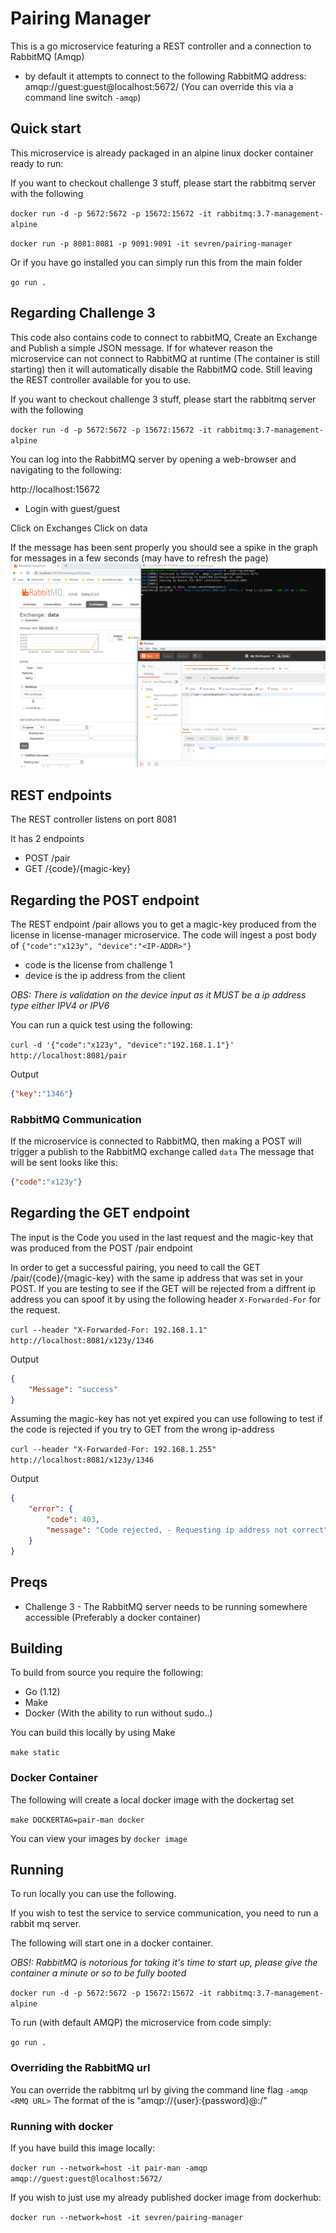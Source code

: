 # Pairing Manager

This is a go microservice featuring a REST controller and a connection to RabbitMQ (Amqp)

* by default it attempts to connect to the following RabbitMQ address: amqp://guest:guest@localhost:5672/ (You can override this via a command line switch `-amqp`)

## Quick start

This microservice is already packaged in an alpine linux docker container ready to run:

If you want to checkout challenge 3 stuff, please start the rabbitmq server with the following 

`docker run -d -p 5672:5672 -p 15672:15672 -it rabbitmq:3.7-management-alpine`


`docker run -p 8081:8081 -p 9091:9091 -it sevren/pairing-manager`

Or if you have go installed you can simply run this from the main folder

`go run .`


## Regarding Challenge 3 

This code also contains code to connect to rabbitMQ, Create an Exchange and Publish a simple JSON message. 
If for whatever reason the microservice can not connect to RabbitMQ at runtime (The container is still starting) then it will automatically
disable the RabbitMQ code. Still leaving the REST controller available for you to use. 

If you want to checkout challenge 3 stuff, please start the rabbitmq server with the following 

`docker run -d -p 5672:5672 -p 15672:15672 -it rabbitmq:3.7-management-alpine`

You can log into the RabbitMQ server by opening a web-browser and navigating to the following:

http://localhost:15672
* Login with guest/guest

Click on Exchanges
Click on data

If the message has been sent properly you should see a spike in the graph for messages in a few seconds (may have to refresh the page)
![alt text](./imgs/post-req.png "PostReq")

## REST endpoints

The REST controller listens on port 8081

It has 2 endpoints 
* POST /pair 
* GET /{code}/{magic-key}

## Regarding the POST endpoint 
The REST endpoint /pair allows you to get a magic-key produced from the license in license-manager microservice. 
The code will ingest a post body of `{"code":"x123y", "device":"<IP-ADDR>"}` 
* code is the license from challenge 1
* device is the ip address from the client

*OBS: There is validation on the device input as it MUST be a ip address type either IPV4 or IPV6*

You can run a quick test using the following:

`curl -d '{"code":"x123y", "device":"192.168.1.1"}' http://localhost:8081/pair`

Output

```json
{"key":"1346"}
```
### RabbitMQ Communication

If the microservice is connected to RabbitMQ, then making a POST will trigger a publish to the RabbitMQ exchange called `data`
The message that will be sent looks like this:
```json
{"code":"x123y"}
```


## Regarding the GET endpoint

The input is the Code you used in the last request and the magic-key that was produced from the POST /pair endpoint

In order to get a successful pairing, you need to call the GET /pair/{code}/{magic-key} with the same ip address that was set in your POST. 
If you are testing to see if the GET will be rejected from a diffrent ip address you can spoof it by using the following header `X-Forwarded-For` for the request.

`curl --header "X-Forwarded-For: 192.168.1.1" http://localhost:8081/x123y/1346`

Output

```json
{
    "Message": "success"
}
```

Assuming the magic-key has not yet expired you can use following to test if the code is rejected if you try to GET from the wrong ip-address

`curl --header "X-Forwarded-For: 192.168.1.255" http://localhost:8081/x123y/1346`

Output

```json
{
    "error": {
        "code": 403,
        "message": "Code rejected, - Requesting ip address not correct"
    }
}
```

## Preqs 
 *  Challenge 3 - The RabbitMQ server needs to be running somewhere accessible (Preferably a docker container)

## Building
To build from source you require the following: 
* Go (1.12)
* Make
* Docker (With the ability to run without sudo..)

You can build this locally by using Make

`make static`

### Docker Container
The following will create a local docker image with the dockertag set

`make DOCKERTAG=pair-man docker`

You can view your images by 
`docker image`

## Running

To run locally you can use the following. 

If you wish to test the service to service communication, you need to run a rabbit mq server.

The following will start one in a docker container.

*OBS!: RabbitMQ is notorious for taking it's time to start up, please give the container a minute or so to be fully booted*

`docker run -d -p 5672:5672 -p 15672:15672 -it rabbitmq:3.7-management-alpine`

To run (with default AMQP) the microservice from code simply:

`go run .`

### Overriding the RabbitMQ url

You can override the rabbitmq url by giving the command line flag `-amqp <RMQ URL>`
The format of the <RMQ URL> is "amqp://{user}:{password}@<host>:<port>/"

### Running with docker

If you have build this image locally: 

`docker run --network=host -it pair-man -amqp amqp://guest:guest@localhost:5672/`

If you wish to just use my already published docker image from dockerhub: 

`docker run --network=host -it sevren/pairing-manager`
